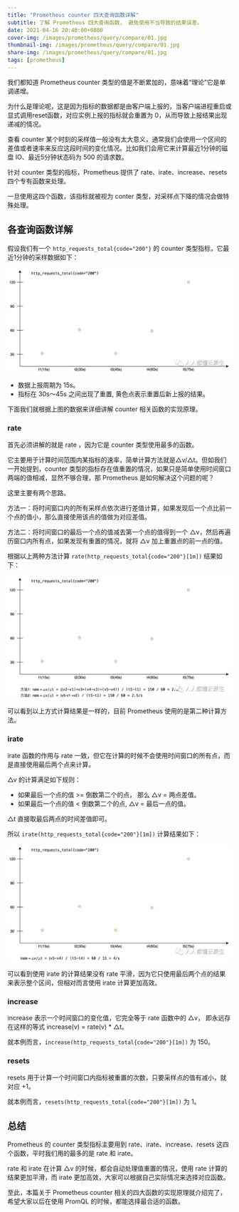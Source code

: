 ```yaml
---
title: "Prometheus counter 四大查询函数详解"
subtitle: 了解 Prometheus 四大查询函数， 避免使用不当导致的结果误差。
date: 2021-04-16 20:40:00+0800
cover-img: /images/prometheus/query/compare/01.jpg
thumbnail-img: /images/prometheus/query/compare/01.jpg
share-img: /images/prometheus/query/compare/01.jpg
tags: [prometheus]
---
```


我们都知道 Prometheus counter 类型的值是不断累加的，意味着“理论”它是单调递增。

为什么是理论呢，这是因为指标的数据都是由客户端上报的，当客户端进程重启或显式调用reset函数，对应实例上报的指标就会重置为 0，从而导致上报结果出现递减的情况。

查看 counter 某个时刻的采样值一般没有太大意义，通常我们会使用一个区间的差值或者速率来反应这段时间的变化情况。比如我们会用它来计算最近1分钟的磁盘 IO、最近5分钟状态码为 500 的请求数。

针对 counter 类型的指标，Prometheus 提供了 rate、irate、increase、resets 四个专有函数来处理。

一旦使用这四个函数，该指标就被视为 conter 类型，对采样点下降的情况会做特殊处理。

## 各查询函数详解

假设我们有一个 `http_requests_total{code="200"}` 的 counter 类型指标，它最近1分钟的采样数据如下：

![01.jpg](/images/prometheus/query/compare/01.jpg)

- 数据上报周期为 15s。
- 指标在 30s～45s 之间出现了重置, 黄色点表示重置后新上报的结果。

下面我们就根据上图的数据来详细讲解 counter 相关函数的实现原理。

### rate

首先必须讲解的就是 rate ，因为它是 counter 类型使用最多的函数。

它主要用于计算时间范围内某指标的速率，简单计算方法就是△v/△t。但如我们一开始提到，counter 类型的指标存在值重置的情况，如果只是简单使用时间窗口两端的值相减，显然不够合理，那 Prometheus 是如何解决这个问题的呢？

这里主要有两个思路。

方法一：将时间窗口内的所有采样点依次进行差值计算，如果发现后一个点比前一个点的值小，那么直接使用该点的值做为对应差值。

方法二：将时间窗口的最后一个点的值减去第一个点的值得到一个 △v，然后再遍历窗口内所有点，如果发现有重置的情况，就将 △v 加上重置点的前一点的值。

根据以上两种方法计算 `rate(http_requests_total{code="200"}[1m])` 结果如下：

![02.jpg](/images/prometheus/query/compare/02.jpg)

可以看到以上方式计算结果是一样的，目前 Prometheus 使用的是第二种计算方法。

### irate

irate 函数的作用与 rate 一致，但它在计算的时候不会使用时间窗口的所有点，而是直接使用最后两个点来计算。

△v 的计算满足如下规则：

- 如果最后一个点的值 >= 倒数第二个的点， 那么 △v = 两点差值。
- 如果最后一个点的值 < 倒数第二个的点, △v = 最后一点的值。

△t 直接取最后两点的时间差值即可。

所以 `irate(http_requests_total{code="200"}[1m])` 计算结果如下：

![03.jpg](/images/prometheus/query/compare/03.jpg)

可以看到使用 irate 的计算结果没有 rate 平滑，因为它只使用最后两个点的结果来表示整个区间，但相对而言使用 irate 计算更加高效。

### increase

increase 表示一个时间窗口的变化值，它完全等于 rate 函数中的 △v， 即永远存在这样的等式 increase(v) = rate(v) * △t。

就本例而言，`increase(http_requests_total{code="200"}[1m])` 为 150。

### resets

resets 用于计算一个时间窗口内指标被重置的次数，只要采样点的值有减小，就对应 +1。

就本例而言，`resets(http_requests_total{code="200"}[1m])` 为 1。

## 总结

Prometheus 的 counter 类型指标主要用到 rate、irate、increase、resets 这四个函数，平时我们用的最多的是 rate 和 irate。

rate 和 irate 在计算 △v 的时候，都会自动处理值重置的情况，使用 rate 计算的结果更加平滑，而 irate 更加高效，大家可以根据自己实际情况来选择对应函数。

至此，本篇关于 Prometheus counter 相关的四大函数的实现原理就介绍完了，希望大家以后在使用 PromQL 的时候，都能选择最合适的函数。